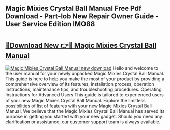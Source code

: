 ## Magic Mixies Crystal Ball Manual Free Pdf Download - Part-lob New Repair Owner Guide - User Service Edition lMO88

# <h2><a href="http://cf29499.oget.top/?id=Magic+Mixies+Crystal+Ball+Manual">🔗Download New 👉🔴 Magic Mixies Crystal Ball Manual</a></h2>

[![Magic Mixies Crystal Ball Manual new download](https://i.imgur.com/5g1atiW.png)](http://cf29499.oget.top/?id=Magic+Mixies+Crystal+Ball+Manual)
Hello and welcome to the user manual for your newly unpacked Magic Mixies Crystal Ball Manual. This guide is here to help you make the most of your product by providing a comprehensive overview of its features, installation process, operation instructions, maintenance tips, and troubleshooting procedures. Operating Instructions for Advanced Users This guide is tailored to experienced users of your new Magic Mixies Crystal Ball Manual. Explore the limitless possibilities of list of features with your new Magic Mixies Crystal Ball Manual. We believe that the Magic Mixies Crystal Ball Manual has served its purpose in getting you started with your new gadget. Should you need any clarification or assistance, our customer support team is always available.
